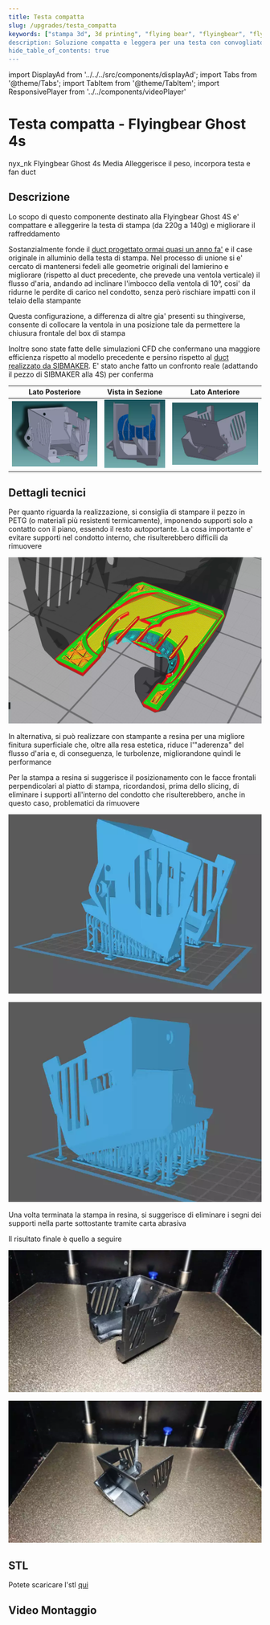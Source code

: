 ```yaml
---
title: Testa compatta
slug: /upgrades/testa_compatta
keywords: ["stampa 3d", 3d printing", "flying bear", "flyingbear", "flying bear ghost", "flyingbear ghost", "flyingbear ghost 5", "flying bear ghost 4s", "flyingbear ghost firmware", "flyingbear ghost upgrade"]
description: Soluzione compatta e leggera per una testa con convogliatore incluso per la Flyingbear Ghost 4s
hide_table_of_contents: true
---
```


import DisplayAd from '../../../src/components/displayAd';
import Tabs from '@theme/Tabs';
import TabItem from '@theme/TabItem';
import ResponsivePlayer from '../../components/videoPlayer'

# Testa compatta - Flyingbear Ghost 4s

<Tabs>
  <TabItem value="author" label="Autore">
    nyx_nk
  </TabItem>
  <TabItem value="machine" label="Macchina">
    Flyingbear Ghost 4s
  </TabItem>
  <TabItem value="difficulty" label="Difficolta'">
    Media
  </TabItem>
  <TabItem value="Scopo" label="Scopo">
    Alleggerisce il peso, incorpora testa e fan duct
  </TabItem>
</Tabs>

## Descrizione

Lo scopo di questo componente destinato alla Flyingbear Ghost 4S e' compattare e alleggerire la testa di stampa (da 220g a 140g) e migliorare il raffreddamento

Sostanzialmente fonde il [duct progettato ormai quasi un anno fa'](https://flyingbearghost.com/stl/convogliatore5015_4s/Flying_Bear_Ghost_4S_FAN5015_edit5_.STL)  e il case originale in alluminio della testa di stampa. Nel processo di unione si e' cercato di mantenersi fedeli alle geometrie originali del lamierino e migliorare (rispetto al duct precedente, che prevede una ventola verticale) il flusso d'aria, andando ad inclinare l'imbocco della ventola di 10°, cosi' da ridurne le perdite di carico nel condotto, senza però rischiare impatti con il telaio della stampante

Questa configurazione, a differenza di altre gia' presenti su thingiverse, consente di collocare la ventola in una posizione tale da permettere la chiusura frontale del box di stampa

Inoltre sono state fatte delle simulazioni CFD che confermano una maggiore efficienza rispetto al modello precedente e persino rispetto al [duct realizzato da SIBMAKER](https://www.thingiverse.com/thing:4764623). E' stato anche fatto un confronto reale (adattando il pezzo di SIBMAKER alla 4S) per conferma

Lato Posteriore  | Vista in Sezione | Lato Anteriore  
:----------:|:------------:|:-----------:
[![](/img/upgrades/testa_compatta/testa_compatta_cad_1.webp)](/img/upgrades/testa_compatta/testa_compatta_cad_1.webp)|  [![](/img/upgrades/testa_compatta/testa_compatta_cad_2.webp)](/img/upgrades/testa_compatta/testa_compatta_cad_2.webp)|  [![](/img/upgrades/testa_compatta/testa_compatta_cad_3.webp)](/img/upgrades/testa_compatta/testa_compatta_cad_3.webp)

<DisplayAd/>

## Dettagli tecnici

Per quanto riguarda la realizzazione, si consiglia di stampare il pezzo in PETG (o materiali più resistenti termicamente), imponendo supporti solo a contatto con il piano, essendo il resto autoportante. La cosa importante e' evitare supporti nel condotto interno, che risulterebbero difficili da rimuovere

[![Flyingbear Ghost 4s - Testa Compatta - Cura](/img/upgrades/testa_compatta/testa_compatta_cura.webp)](/img/upgrades/testa_compatta/testa_compatta_cura.webp)

In alternativa, si può realizzare con stampante a resina per una migliore finitura superficiale che, oltre alla resa estetica, riduce l'"aderenza" del flusso d'aria e, di conseguenza, le turbolenze, migliorandone quindi le performance

Per la stampa a resina si suggerisce il posizionamento con le facce frontali perpendicolari al piatto di stampa, ricordandosi, prima dello slicing, di eliminare i supporti all'interno del condotto che risulterebbero, anche in questo caso, problematici da rimuovere

[![Flyingbear Ghost 4s - Testa Compatta - Chitubox 1](/img/upgrades/testa_compatta/testa_compatta_chitubox_1.webp)](/img/upgrades/testa_compatta/testa_compatta_chitubox_1.webp)

[![Flyingbear Ghost 4s - Testa Compatta - Chitubox 2](/img/upgrades/testa_compatta/testa_compatta_chitubox_2.webp)](/img/upgrades/testa_compatta/testa_compatta_chitubox_2.webp)

Una volta terminata la stampa in resina, si suggerisce di eliminare i segni dei supporti nella parte sottostante tramite carta abrasiva

Il risultato finale è quello a seguire

[![Flyingbear Ghost 4s - Testa Compatta - stampata, fronte](/img/upgrades/testa_compatta/testa_compatta_stampata_1.webp)](/img/upgrades/testa_compatta/testa_compatta_stampata_1.webp)

[![Flyingbear Ghost 4s - Testa Compatta - stampata, retro](/img/upgrades/testa_compatta/testa_compatta_stampata_2.webp)](/img/upgrades/testa_compatta/testa_compatta_stampata_2.webp)

## STL

Potete scaricare l'stl [qui](/stl/testa_compatta/Ghost_4S_fan-head.STL)

<DisplayAd/>

## Video Montaggio
<ResponsivePlayer
  src="/video/testa_compatta/montaggio_testa_compatta.mp4"
/>
